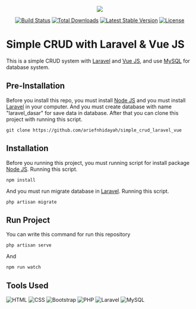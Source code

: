 <p align="center"><img src="https://laravel.com/assets/img/components/logo-laravel.svg"></p>

<p align="center">
<a href="https://travis-ci.org/laravel/framework"><img src="https://travis-ci.org/laravel/framework.svg" alt="Build Status"></a>
<a href="https://packagist.org/packages/laravel/framework"><img src="https://poser.pugx.org/laravel/framework/d/total.svg" alt="Total Downloads"></a>
<a href="https://packagist.org/packages/laravel/framework"><img src="https://poser.pugx.org/laravel/framework/v/stable.svg" alt="Latest Stable Version"></a>
<a href="https://packagist.org/packages/laravel/framework"><img src="https://poser.pugx.org/laravel/framework/license.svg" alt="License"></a>
</p>

# Simple CRUD with Laravel & Vue JS
This is a simple CRUD system with [Laravel](https://laravel.com/) and [Vue JS](https://vuejs.org/), and use [MySQL](https://www.mysql.com/) for database system.

## Pre-Installation
Before you install this repo, you must install [Node JS](https://nodejs.org/) and you must install [Laravel](https://laravel.com/) in your computer. And you must create database with name "laravel_dasar" for save data in database. After that you can clone this project with running this script.
```
git clone https://github.com/ariefnhidayah/simple_crud_laravel_vue
```

## Installation
Before you running this project, you must running script for install package [Node JS](https://nodejs.org/). Running this script.
```
npm install
```

And you must run migrate database in [Laravel](https://laravel.com/). Running this script.
```
php artisan migrate
```

## Run Project
You can write this command for run this repository
```
php artisan serve
```
And 
```
npm run watch
```

## Tools Used
![HTML](https://img.shields.io/badge/-HTML-FFFFFF?style=flat&logo=html5) ![CSS](https://img.shields.io/badge/-CSS-254BDD?style=flat&logo=css3) ![Bootstrap](https://img.shields.io/badge/-Bootstrap-FFFFFF?style=flat&logo=bootstrap) ![PHP](https://img.shields.io/badge/-PHP-FFFFFF?style=flat&logo=php) ![Laravel](https://img.shields.io/badge/-Laravel-FFFFFF?style=flat&logo=laravel) ![MySQL](https://img.shields.io/badge/-MySQL-FFFFFF?style=flat&logo=mysql)
